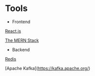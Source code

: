 # Tools

* Frontend

[React.js](https://reactjs.org/)

[The MERN Stack](https://medium.com/javascript-in-plain-english/full-stack-mongodb-react-node-js-express-js-in-one-simple-app-6cc8ed6de274)

* Backend

[Redis](https://redis.io/)

[Apache Kafka[(https://kafka.apache.org/)
